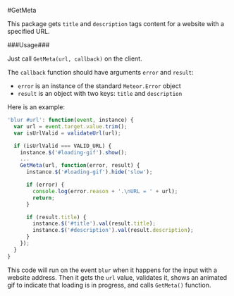 #GetMeta

This package gets `title` and `description` tags content for a website with a specified URL.

###Usage###

Just call `GetMeta(url, callback)` on the client. 

The `callback` function should have arguments `error` and `result`: 
- `error` is an instance of the standard `Meteor.Error` object 
- `result` is an object with two keys: `title` and `description`

Here is an example:
```javascript
'blur #url': function(event, instance) {
  var url = event.target.value.trim();
  var isUrlValid = validateUrl(url);

  if (isUrlValid === VALID_URL) {
    instance.$('#loading-gif').show();
    ...
    GetMeta(url, function(error, result) {
      instance.$('#loading-gif').hide('slow');

      if (error) {
        console.log(error.reason + '.\nURL = ' + url);
        return;
      }

      if (result.title) {
        instance.$('#title').val(result.title);
        instance.$('#description').val(result.description);
      }
    });
  }
}
```

This code will run on the event `blur` when it happens for the input with a website address. Then it gets the `url` value, validates it, shows an animated gif to indicate that loading is in progress, and calls `GetMeta()` function.
